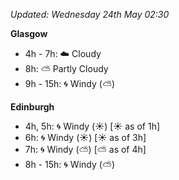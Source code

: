 *Updated: Wednesday 24th May 02:30*

**Glasgow**

* 4h - 7h: :cloud: Cloudy
* 8h: :partly_sunny: Partly Cloudy
* 9h - 15h: :cyclone: Windy (:partly_sunny:)

**Edinburgh**

* 4h, 5h: :cyclone: Windy (:sunny:) [:sunny: as of 1h]
* 6h: :cyclone: Windy (:sunny:) [:sunny: as of 3h]
* 7h: :cyclone: Windy (:partly_sunny:) [:partly_sunny: as of 4h]
* 8h - 15h: :cyclone: Windy (:partly_sunny:)
